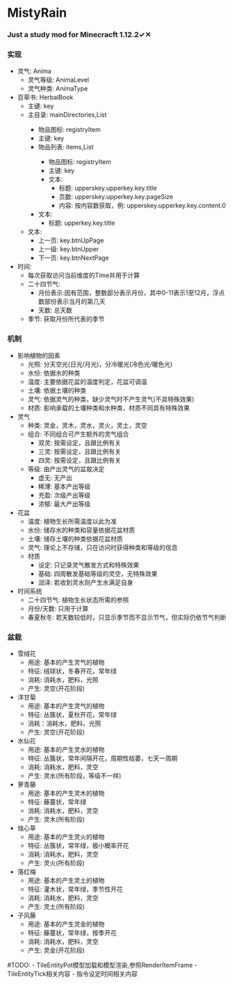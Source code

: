 # MistyRain
### Just a study mod for Minecracft 1.12.2✓✕

### 实现
- 灵气: Anima
	- 灵气等级: AnimaLevel
	- 灵气种类: AnimaType
- 百草书: HerbalBook
	- 主键: key
	- 主目录: mainDirectories,List<Directory>
		- 物品图标: registryItem
		- 主键: key
		- 物品列表: items,List<Items>
			- 物品图标: registryItem
			- 主键: key
			- 文本:
				- 标题: upperskey.upperkey.key.title
				- 页数: upperskey.upperkey.key.pageSize
				- 内容: 按内容数获取，例: upperskey.upperkey.key.content.0
		- 文本:
			- 标题: upperkey.key.title
	- 文本:
		- 上一页: key.btnUpPage
		- 上一级: key.btnUpper
		- 下一页: key.btnNextPage
- 时间:
	- 每次获取访问当前维度的Time并用于计算
	- 二十四节气:
		- 月份表示:因有范围，整数部分表示月份，其中0-11表示1至12月，浮点数部份表示当月的第几天
		- 天数: 总天数
	- 季节: 获取月份所代表的季节


### 机制
- 影响植物的因素
	- 光照: 分天空光(日光/月光)，分冷暖光(冷色光/暖色光)
	- 水份: 依据水的种类
	- 温度: 主要依据花盆的温度判定，花盆可调温
	- 土壤: 依据土壤的种类
	- 灵气: 依据灵气的种类，缺少灵气时不产生灵气(不具特殊效果)
	- 材质: 影响承载的土壤种类和水种类，材质不同具有特殊效果
- 灵气
	- 种类: 灵金，灵木，灵水，灵火，灵土，灵空
	- 组合: 不同组合可产生额外的灵气组合
		- 双灵: 按需设定，且跟比例有关
		- 三灵: 按需设定，且跟比例有关
		- 四灵: 按需设定，且跟比例有关
	- 等级: 由产出灵气的盆栽决定
		- 虚无: 无产出
		- 稀薄: 基本产出等级
		- 充盈: 次级产出等级
		- 浓郁: 最大产出等级
- 花盆
	- 温度: 植物生长所需温度以此为准
	- 水份: 储存水的种类和容量依据花盆材质
	- 土壤: 储存土壤的种类依据花盆材质
	- 灵气: 理论上不存储，只在访问时获得种类和等级的信息
	- 材质
		- 设定: 只记录灵气散发方式和特殊效果
		- 基础: 四周散发基础等级的灵空，无特殊效果
		- 润泽: 若收到灵水则产生水满足自身
- 时间系统
	- 二十四节气: 植物生长状态所需的参照
	- 月份/天数: 只用于计算
	- 春夏秋冬: 若天数较低时，只显示季节而不显示节气，但实际仍依节气判断


### 盆栽
- 雪绒花
	- 用途: 基本的产生灵气的植物
	- 特征: 绒球状，冬春开花，常年绿
	- 消耗: 消耗水，肥料，光照
	- 产生: 灵空(开花阶段)
- 洋甘菊
	- 用途: 基本的产生灵气的植物
	- 特征: 丛簇状，夏秋开花，常年绿
	- 消耗：消耗水，肥料，光照
	- 产生: 灵空(开花阶段)
- 水仙花
	- 用途: 基本的产生灵水的植物
	- 特征: 丛簇状，常年间隔开花，周期性枯萎，七天一周期
	- 消耗: 消耗水，肥料，灵空
	- 产生: 灵水(所有阶段，等级不一样)
- 萝青藤
	- 用途: 基本的产生灵木的植物
	- 特征: 藤蔓状，常年绿
	- 消耗: 消耗水，肥料，灵空
	- 产生: 灵木(所有阶段)
- 烛心草
	- 用途: 基本的产生灵火的植物
	- 特征: 丛簇状，常年绿，极小概率开花
	- 消耗: 消耗水，肥料，灵空
	- 产生: 灵火(所有阶段)
- 落红梅
	- 用途: 基本的产生灵土的植物
	- 特征: 灌木状，常年绿，季节性开花
	- 消耗: 消耗水，肥料，灵空
	- 产生: 灵土(所有阶段)
- 子风藤
	- 用途: 基本的产生灵金的植物
	- 特征: 藤蔓状，常年绿，按季开花
	- 消耗: 消耗水，肥料，灵空
	- 产生: 灵金(开花阶段)

#TODO:
	- TileEntityPot模型加载和模型渲染,参照RenderItemFrame
	- TileEntityTick相关内容
	- 指令设定时间相关内容